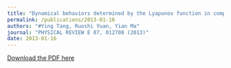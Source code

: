 ```yaml
---
title: "Dynamical behaviors determined by the Lyapunov function in competitive Lotka-Volterra systems"
permalink: /publications/2013-01-16
authors: "#Ying Tang, Ruoshi Yuan, Yian Ma"
journal: "PHYSICAL REVIEW E 87, 012708 (2013)"
date: 2013-01-16
---
```


[Download the PDF here](https://github.com/jamestang23/jamestang23.github.io/blob/master/12.pdf)


